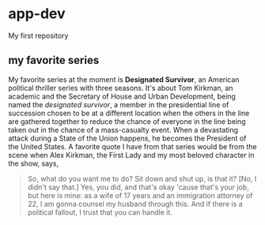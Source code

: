 # app-dev
My first repository

## my favorite series
My favorite series at the moment is **Designated Survivor**, an American political thriller series with three seasons. It's about Tom Kirkman, an academic and the Secretary of House and Urban Development, being named the *designated survivor*, a member in the presidential line of succession chosen to be at a different location when the others in the line are gathered together to reduce the chance of everyone in the line being taken out in the chance of a mass-casualty event. When a devastating attack during a State of the Union happens, he becomes the President of the United States. A favorite quote I have from that series would be from the scene when Alex Kirkman, the First Lady and my most beloved character in the show, says,
> So, what do you want me to do? Sit down and shut up, is that it? [No, I didn't say that.] Yes, you did, and that's okay 'cause that's your job, but here is mine: as a wife of 17 years and an immigration attorney of 22, I am gonna counsel my husband through this. And if there is a political fallout, I trust that you can handle it.
